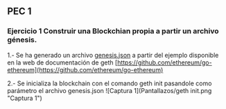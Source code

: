 ## PEC 1

###  Ejercicio 1 Construir una Blockchian propia a partir un archivo génesis.

1.- Se ha generado un archivo [genesis.json](genesis.json) a partir del ejemplo disponible en la web de documentación de geth [https://github.com/ethereum/go-ethereum](https://github.com/ethereum/go-ethereum)

2.- Se inicializa la blockchain con el comando geth init pasandole como parámetro el archivo genesis.json
![Captura 1](Pantallazos/geth init.png "Captura 1")


